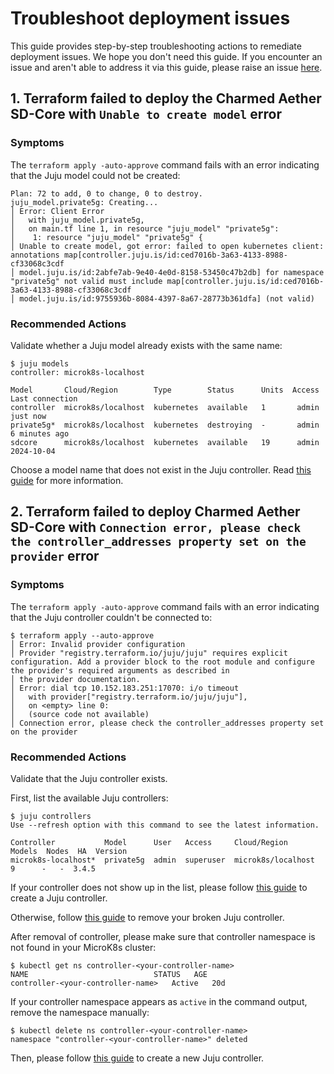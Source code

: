 # Troubleshoot deployment issues

This guide provides step-by-step troubleshooting actions to remediate deployment issues. We hope you don't need this guide. If you encounter an issue and aren't able to address it via this guide, please raise an issue [here][Bug Report].

## 1. Terraform failed to deploy the Charmed Aether SD-Core with `Unable to create model` error

### Symptoms

The `terraform apply -auto-approve` command fails with an error indicating that the Juju model could not be created:

```console
Plan: 72 to add, 0 to change, 0 to destroy.
juju_model.private5g: Creating...
│ Error: Client Error
│   with juju_model.private5g,
│   on main.tf line 1, in resource "juju_model" "private5g":
│    1: resource "juju_model" "private5g" {
│ Unable to create model, got error: failed to open kubernetes client: annotations map[controller.juju.is/id:ced7016b-3a63-4133-8988-cf33068c3cdf
│ model.juju.is/id:2abfe7ab-9e40-4e0d-8158-53450c47b2db] for namespace "private5g" not valid must include map[controller.juju.is/id:ced7016b-3a63-4133-8988-cf33068c3cdf
│ model.juju.is/id:9755936b-8084-4397-8a67-28773b361dfa] (not valid)
```

### Recommended Actions

Validate whether a Juju model already exists with the same name:

```shell
$ juju models
controller: microk8s-localhost

Model       Cloud/Region        Type        Status      Units  Access  Last connection
controller  microk8s/localhost  kubernetes  available   1       admin  just now
private5g*  microk8s/localhost  kubernetes  destroying  -       admin  6 minutes ago
sdcore      microk8s/localhost  kubernetes  available   19      admin  2024-10-04
```

Choose a model name that does not exist in the Juju controller. Read [this guide][Configure SD-Core K8s Deployment] for more information.

## 2. Terraform failed to deploy Charmed Aether SD-Core with `Connection error, please check the controller_addresses property set on the provider` error

### Symptoms

The `terraform apply -auto-approve` command fails with an error indicating that the Juju controller couldn't be connected to:

```console
$ terraform apply --auto-approve
│ Error: Invalid provider configuration
│ Provider "registry.terraform.io/juju/juju" requires explicit configuration. Add a provider block to the root module and configure the provider's required arguments as described in
│ the provider documentation.
│ Error: dial tcp 10.152.183.251:17070: i/o timeout
│   with provider["registry.terraform.io/juju/juju"],
│   on <empty> line 0:
│   (source code not available)
│ Connection error, please check the controller_addresses property set on the provider
```

### Recommended Actions

Validate that the Juju controller exists.

First, list the available Juju controllers:

```shell
$ juju controllers
Use --refresh option with this command to see the latest information.

Controller           Model      User   Access     Cloud/Region        Models  Nodes  HA  Version
microk8s-localhost*  private5g  admin  superuser  microk8s/localhost       9      -   -  3.4.5  
```

If your controller does not show up in the list, please follow [this guide][Bootstrap a Juju Controller] to create a Juju controller.

Otherwise, follow [this guide][Remove Juju Controller] to remove your broken Juju controller.

After removal of controller, please make sure that controller namespace is not found in your MicroK8s cluster:

```shell
$ kubectl get ns controller-<your-controller-name>
NAME                            STATUS   AGE
controller-<your-controller-name>   Active   20d
```

If your controller namespace appears as `active` in the command output, remove the namespace manually:

```shell
$ kubectl delete ns controller-<your-controller-name>
namespace "controller-<your-controller-name>" deleted
```

Then, please follow [this guide][Bootstrap a Juju Controller] to create a new Juju controller.

[Bug Report]: https://github.com/canonical/charmed-aether-sd-core/issues/new?assignees=&labels=bug&projects=&template=bug_report.yml
[Configure SD-Core K8s Deployment]: https://canonical-charmed-aether-sd-core.readthedocs-hosted.com/en/latest/how-to/deploy_sdcore_standalone/#deploy
[Remove Juju Controller]: https://juju.is/docs/juju/manage-controllers#heading--remove-a-controller
[Bootstrap a Juju Controller]: https://canonical-charmed-aether-sd-core.readthedocs-hosted.com/en/latest/tutorials/getting_started/#bootstrap-a-juju-controller